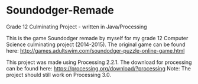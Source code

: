 # Soundodger-Remade
Grade 12 Culminating Project - written in Java/Processing

This is the game Soundodger remade by myself for my grade 12 Computer Science culminating project (2014-2015).
The original game can be found here: http://games.adultswim.com/soundodger-puzzle-online-game.html

This project was made using Processing 2.2.1.
The download for processing can be found here: https://processing.org/download/?processing
Note: The project should still work on Processing 3.0.

